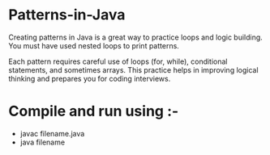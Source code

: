 # Patterns-in-Java
Creating patterns in Java is a great way to practice loops and logic building. You must have used nested loops to print patterns.


Each pattern requires careful use of loops (for, while), conditional statements, and sometimes arrays. This practice helps in improving logical thinking and prepares you for coding interviews.

# Compile and run using :-
- javac filename.java
- java filename

